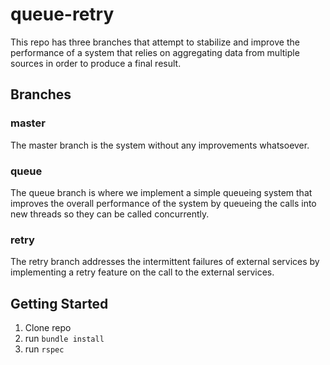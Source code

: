 # queue-retry

This repo has three branches that attempt to stabilize and improve the performance of a 
system that relies on aggregating data from multiple sources in order to produce a final
result.

## Branches

### master

The master branch is the system without any improvements whatsoever.

### queue

The queue branch is where we implement a simple queueing system that improves the overall
performance of the system by queueing the calls into new threads so they can be called
concurrently.

### retry

The retry branch addresses the intermittent failures of external services by implementing
a retry feature on the call to the external services.


## Getting Started

1. Clone repo
2. run ```bundle install```
3. run ```rspec```
